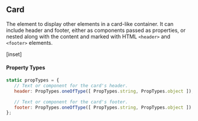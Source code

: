 ﻿## Card

The element to display other elements in a card-like container. It can include header and footer, either as components passed as properties, or nested along with the content and marked with HTML `<header>` and `<footer>` elements.

[inset]

#### Property Types

```jsx
static propTypes = {
   // Text or component for the card's header.
   header: PropTypes.oneOfType([ PropTypes.string, PropTypes.object ]),

   // Text or component for the card's footer.
   footer: PropTypes.oneOfType([ PropTypes.string, PropTypes.object ])
};
```
